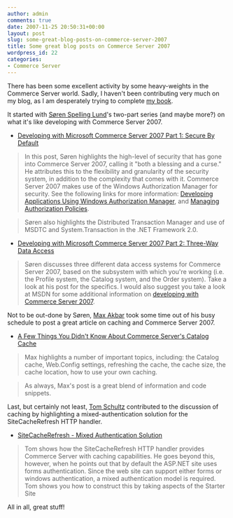```yaml
---
author: admin
comments: true
date: 2007-11-25 20:50:31+00:00
layout: post
slug: some-great-blog-posts-on-commerce-server-2007
title: Some great blog posts on Commerce Server 2007
wordpress_id: 22
categories:
- Commerce Server
---
```


There has been some excellent activity by some heavy-weights in the Commerce Server world. Sadly, I haven't been contributing very much on my blog, as I am desperately trying to complete [my book](http://www.wadewegner.com/2007/03/13/ProfessionalCommerceServer2007.aspx).




It started with [Søren Spelling Lund](http://www.publicvoid.dk/)'s two-part series (and maybe more?) on what it's like developing with Commerce Server 2007.






  * [Developing with Microsoft Commerce Server 2007 Part 1: Secure By Default](http://www.publicvoid.dk/DevelopingWithMicrosoftCommerceServer2007Part1SecureByDefault.aspx)



> 

> 
> In this post, Søren highlights the high-level of security that has gone into Commerce Server 2007, calling it "both a blessing and a curse." He attributes this to the flexibility and granularity of the security system, in addition to the complexity that comes with it. Commerce Server 2007 makes use of the Windows Authorization Manager for security. See the following links for more information: [Developing Applications Using Windows Authorization Manager](http://msdn2.microsoft.com/en-us/library/Aa480244.aspx), and [Managing Authorization Policies](http://msdn2.microsoft.com/en-us/library/ms914867.aspx).
> 
> 

> 
> Søren also highlights the Distributed Transaction Manager and use of MSDTC and System.Transaction in the .NET Framework 2.0.






  * [Developing with Microsoft Commerce Server 2007 Part 2: Three-Way Data Access](http://www.publicvoid.dk/DevelopingWithMicrosoftCommerceServer2007Part2ThreeWayDataAccess.aspx)



> 

> 
> Søren discusses three different data access systems for Commerce Server 2007, based on the subsystem with which you're working (i.e. the Profile system, the Catalog system, and the Order system). Take a look at his post for the specifics. I would also suggest you take a look at MSDN for some additional information on [developing with Commerce Server 2007](http://msdn2.microsoft.com/en-us/library/aa546089.aspx).




Not to be out-done by Søren, [Max Akbar](http://blogs.msdn.com/maxakbar/) took some time out of his busy schedule to post a great article on caching and Commerce Server 2007.






  * [A Few Things You Didn't Know About Commerce Server's Catalog Cache](http://blogs.msdn.com/maxakbar/archive/2007/11/22/a-few-things-you-didn-t-know-about-commerce-server-s-catalog-cache.aspx)



> 

> 
> Max highlights a number of important topics, including: the Catalog cache, Web.Config settings, refreshing the cache, the cache size, the cache location, how to use your own caching.
> 
> 

> 
> As always, Max's post is a great blend of information and code snippets.




Last, but certainly not least, [Tom Schultz](http://blogs.msdn.com/tschultz) contributed to the discussion of caching by highlighting a mixed-authentication solution for the SiteCacheRefresh HTTP handler.






  * [SiteCacheRefresh - Mixed Authentication Solution](http://blogs.msdn.com/tschultz/archive/2007/11/25/sitecacherefresh-mixed-authentication-solution.aspx)



> 

> 
> Tom shows how the SiteCacheRefresh HTTP handler provides Commerce Server with caching capabilities. He goes beyond this, however, when he points out that by default the ASP.NET site uses forms authentication. Since the web site can support either forms or windows authentication, a mixed authentication model is required. Tom shows you how to construct this by taking aspects of the Starter Site




All in all, great stuff!

